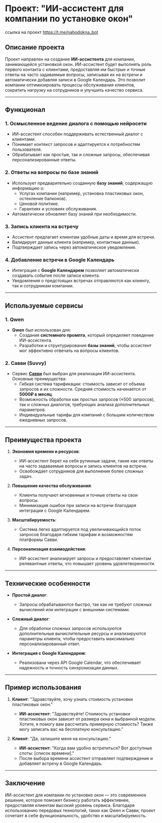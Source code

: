# Проект: "ИИ-ассистент для компании по установке окон"
ссылка на проект https://t.me/nahodokna_bot

## Описание проекта

Проект направлен на создание **ИИ-ассистента** для компании, занимающейся установкой окон. ИИ-ассистент будет выполнять роль первого контакта с клиентами, предоставляя им быстрые и точные ответы на часто задаваемые вопросы, записывая их на встречи и автоматически добавляя записи в Google Календарь. Это позволит компании оптимизировать процессы обслуживания клиентов, сократить нагрузку на сотрудников и улучшить качество сервиса.

---

## Функционал

### 1. **Осмысленное ведение диалога с помощью нейросети**
   - ИИ-ассистент способен поддерживать естественный диалог с клиентами.
   - Понимает контекст запросов и адаптируется к потребностям пользователя.
   - Обрабатывает как простые, так и сложные запросы, обеспечивая персонализированные ответы.

### 2. **Ответы на вопросы по базе знаний**
   - Использует предварительно созданную **базу знаний**, содержащую информацию о:
     - Услугах компании (например, установка пластиковых окон, остекление балконов).
     - Ценовой политике.
     - Гарантиях и условиях обслуживания.
   - Автоматически обновляет базу знаний при необходимости.

### 3. **Запись клиента на встречу**
   - Ассистент предлагает клиентам удобные даты и время для встречи.
   - Валидирует данные клиента (например, контактные данные).
   - Подтверждает запись через автоматическое уведомление.

### 4. **Добавление встречи в Google Календарь**
   - Интеграция с **Google Календарем** позволяет автоматически создавать события после записи клиента.
   - Уведомления о предстоящих встречах отправляются как клиенту, так и сотрудникам компании.

---

## Используемые сервисы

### 1. **Qwen**
   - **Qwen** был использован для:
     - Создания **системного промпта**, который определяет поведение ИИ-ассистента.
     - Разработки и структурирования **базы знаний**, чтобы ассистент мог эффективно отвечать на вопросы клиентов.

### 2. **Савви (Suvvy)**
   - Сервис **[Савви](https://suvvy.ai/)** был выбран для реализации ИИ-ассистента. Основные преимущества:
     - Гибкая система тарификации: стоимость зависит от объема запросов и их сложности. Средняя стоимость начинается от **5000₽ в месяц**.
     - Возможность обработки как простых запросов (≈500 запросов), так и сложных диалогов, требующих анализа дополнительных параметров.
     - Индивидуальные тарифы для компаний с большим количеством ежедневных запросов.

---

## Преимущества проекта

1. **Экономия времени и ресурсов**:
   - ИИ-ассистент берет на себя рутинные задачи, такие как ответы на часто задаваемые вопросы и запись клиентов на встречи.
   - Освобождает сотрудников для выполнения более сложных задач.

2. **Повышение качества обслуживания**:
   - Клиенты получают мгновенные и точные ответы на свои вопросы.
   - Минимизация ошибок при записи на встречи благодаря интеграции с Google Календарем.

3. **Масштабируемость**:
   - Система легко адаптируется под увеличивающийся поток запросов благодаря гибким тарифам и возможностям платформы Савви.

4. **Персонализация взаимодействия**:
   - ИИ-ассистент анализирует запросы и предоставляет клиентам релевантные ответы, что повышает уровень удовлетворенности.

---

## Технические особенности

- **Простой диалог**:
  - Запросы обрабатываются быстро, так как не требуют сложных вычислений или интеграции с внешними системами.
  
- **Сложный диалог**:
  - Для обработки сложных запросов используются дополнительные вычислительные ресурсы и анализируются параметры клиента, чтобы предоставить максимально персонализированный ответ.

- **Интеграция с Google Календарем**:
  - Реализована через API Google Calendar, что обеспечивает надежность и точность синхронизации данных.

---

## Пример использования

1. **Клиент**: "Здравствуйте, хочу узнать стоимость установки пластиковых окон."
   - **ИИ-ассистент**: "Здравствуйте! Стоимость установки пластиковых окон зависит от размера окна и выбранной модели. Хотите, я помогу вам рассчитать примерную стоимость? Также могу записать вас на бесплатную консультацию."

2. **Клиент**: "Да, запишите меня на консультацию."
   - **ИИ-ассистент**: "Когда вам удобно встретиться? Вот доступные слоты: [список времени]."
   - После выбора времени ассистент отправляет подтверждение и добавляет встречу в Google Календарь.

---

## Заключение

ИИ-ассистент для компании по установке окон — это современное решение, которое поможет бизнесу работать эффективнее, предоставляя клиентам высокий уровень сервиса. Благодаря использованию передовых технологий, таких как Qwen и Савви, проект сочетает в себе функциональность, удобство и масштабируемость.
